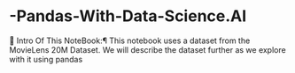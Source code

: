 # -Pandas-With-Data-Science.AI
🎥 Intro Of This NoteBook:¶ This notebook uses a dataset from the MovieLens 20M Dataset. We will describe the dataset further as we explore with it using pandas
